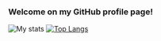 ### Welcome on my GitHub profile page!

![My stats](https://github-readme-stats.vercel.app/api?username=Kirilliriks&show_icons=true&theme=dark)
[![Top Langs](https://github-readme-stats.vercel.app/api/top-langs/?username=Kirilliriks&langs_count=8)](https://github.com/anuraghazra/github-readme-stats)

